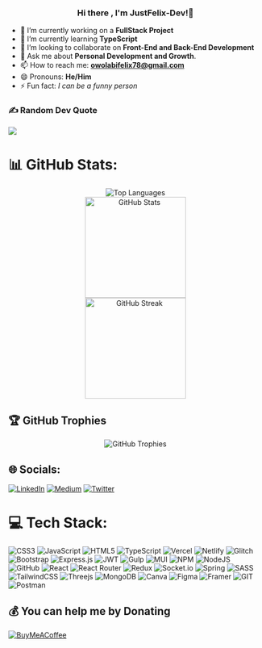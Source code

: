 
### <p align='center'> Hi there , I'm JustFelix-Dev!👋</p>


- 🔭 I’m currently working on a **FullStack Project**
- 🌱 I’m currently learning **TypeScript**
- 👯 I’m looking to collaborate on **Front-End and Back-End Development**
- 💬 Ask me about **Personal Development and Growth**.
- 📫 How to reach me: **owolabifelix78@gmail.com**
- 😄 Pronouns: **He/Him**
- ⚡ Fun fact: *I can be a funny person*

### ✍️ Random Dev Quote
![](https://quotes-github-readme.vercel.app/api?type=horizontal&theme=merko)

# 📊 GitHub Stats:
<div align="center">
  <img src="https://github-readme-stats.vercel.app/api/top-langs/?username=JustFelix-Dev&theme=city_light&hide_border=false&include_all_commits=true&count_private=false&layout=compact" alt="Top Languages" /> <br/>
  <img src="https://github-readme-stats.vercel.app/api?username=JustFelix-Dev&theme=city_light&hide_border=false&include_all_commits=true&count_private=false" alt="GitHub Stats"  style="height: 200px; width: '30%';" />  <br/>
  <img src="https://github-readme-streak-stats.herokuapp.com/?user=JustFelix-Dev&theme=city_light&hide_border=false" alt="GitHub Streak" style="height: 200px; width: '30%';" />
</div>





## 🏆 GitHub Trophies
<div style="display: flex; justify-content: center;margin:'0 auto'">
  <img src="https://github-profile-trophy.vercel.app/?username=JustFelix-Dev&theme=monokai&no-frame=true&no-bg=false&margin-w=4" alt="GitHub Trophies" />
</div>


## 🌐 Socials:
[![LinkedIn](https://img.shields.io/badge/LinkedIn-%230077B5.svg?logo=linkedin&logoColor=white)](https://linkedin.com/in/www.linkedin.com/in/justfelixowolabi) [![Medium](https://img.shields.io/badge/Medium-12100E?logo=medium&logoColor=white)](https://medium.com/@@owolabifelix78) [![Twitter](https://img.shields.io/badge/Twitter-%231DA1F2.svg?logo=Twitter&logoColor=white)](https://twitter.com/https://twitter.com/justfelix_dev) 

# 💻 Tech Stack:
![CSS3](https://img.shields.io/badge/css3-%231572B6.svg?style=for-the-badge&logo=css3&logoColor=white) ![JavaScript](https://img.shields.io/badge/javascript-%23323330.svg?style=for-the-badge&logo=javascript&logoColor=%23F7DF1E) ![HTML5](https://img.shields.io/badge/html5-%23E34F26.svg?style=for-the-badge&logo=html5&logoColor=white) ![TypeScript](https://img.shields.io/badge/typescript-%23007ACC.svg?style=for-the-badge&logo=typescript&logoColor=white) ![Vercel](https://img.shields.io/badge/vercel-%23000000.svg?style=for-the-badge&logo=vercel&logoColor=white) ![Netlify](https://img.shields.io/badge/netlify-%23000000.svg?style=for-the-badge&logo=netlify&logoColor=#00C7B7) ![Glitch](https://img.shields.io/badge/glitch-%233333FF.svg?style=for-the-badge&logo=glitch&logoColor=white) ![Bootstrap](https://img.shields.io/badge/bootstrap-%23563D7C.svg?style=for-the-badge&logo=bootstrap&logoColor=white) ![Express.js](https://img.shields.io/badge/express.js-%23404d59.svg?style=for-the-badge&logo=express&logoColor=%2361DAFB) ![JWT](https://img.shields.io/badge/JWT-black?style=for-the-badge&logo=JSON%20web%20tokens) ![Gulp](https://img.shields.io/badge/GULP-%23CF4647.svg?style=for-the-badge&logo=gulp&logoColor=white) ![MUI](https://img.shields.io/badge/MUI-%230081CB.svg?style=for-the-badge&logo=material-ui&logoColor=white) ![NPM](https://img.shields.io/badge/NPM-%23000000.svg?style=for-the-badge&logo=npm&logoColor=white) ![NodeJS](https://img.shields.io/badge/node.js-6DA55F?style=for-the-badge&logo=node.js&logoColor=white) ![GitHub](https://img.shields.io/badge/GitHub-%23121011.svg?style=for-the-badge&logo=github&logoColor=white) ![React](https://img.shields.io/badge/react-%2320232a.svg?style=for-the-badge&logo=react&logoColor=%2361DAFB) ![React Router](https://img.shields.io/badge/React_Router-CA4245?style=for-the-badge&logo=react-router&logoColor=white) ![Redux](https://img.shields.io/badge/redux-%23593d88.svg?style=for-the-badge&logo=redux&logoColor=white) ![Socket.io](https://img.shields.io/badge/Socket.io-black?style=for-the-badge&logo=socket.io&badgeColor=010101) ![Spring](https://img.shields.io/badge/spring-%236DB33F.svg?style=for-the-badge&logo=spring&logoColor=white) ![SASS](https://img.shields.io/badge/SASS-hotpink.svg?style=for-the-badge&logo=SASS&logoColor=white) ![TailwindCSS](https://img.shields.io/badge/tailwindcss-%2338B2AC.svg?style=for-the-badge&logo=tailwind-css&logoColor=white) ![Threejs](https://img.shields.io/badge/threejs-black?style=for-the-badge&logo=three.js&logoColor=white) ![MongoDB](https://img.shields.io/badge/MongoDB-%234ea94b.svg?style=for-the-badge&logo=mongodb&logoColor=white) ![Canva](https://img.shields.io/badge/Canva-%2300C4CC.svg?style=for-the-badge&logo=Canva&logoColor=white) 	![Figma](https://img.shields.io/badge/figma-%23F24E1E.svg?style=for-the-badge&logo=figma&logoColor=white) ![Framer](https://img.shields.io/badge/Framer-black?style=for-the-badge&logo=framer&logoColor=blue) ![GIT](https://img.shields.io/badge/Git-fc6d26?style=for-the-badge&logo=git&logoColor=white) ![Postman](https://img.shields.io/badge/Postman-FF6C37?style=for-the-badge&logo=postman&logoColor=white)

  ## 💰 You can help me by Donating
  [![BuyMeACoffee](https://img.shields.io/badge/Buy%20Me%20a%20Coffee-ffdd00?style=for-the-badge&logo=buy-me-a-coffee&logoColor=black)](https://buymeacoffee.com/justfelix) 

  
<!-- Proudly created with GPRM ( https://gprm.itsvg.in ) -->
